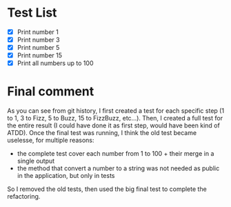 # Test List

- [x] Print number 1
- [x] Print number 3
- [x] Print number 5
- [x] Print number 15
- [x] Print all numbers up to 100

# Final comment

As you can see from git history, I first created a test for each specific step (1 to 1, 3 to Fizz, 5 to Buzz, 15 to FizzBuzz, etc...).
Then, I created a full test for the entire result (I could have done it as first step, would have been kind of ATDD).
Once the final test was running, I think the old test became uselesse, for multiple reasons:
- the complete test cover each number from 1 to 100 + their merge in a single output
- the method that convert a number to a string was not needed as public in the application, but only in tests

So I removed the old tests, then used the big final test to complete the refactoring.
